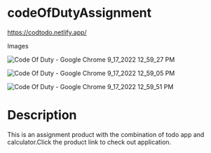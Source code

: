 # codeOfDutyAssignment

https://codtodo.netlify.app/

Images

![Code Of Duty - Google Chrome 9_17_2022 12_59_27 PM](https://user-images.githubusercontent.com/109431823/190846361-9750b109-c5cc-467c-90b7-9df07fa566da.png)

![Code Of Duty - Google Chrome 9_17_2022 12_59_05 PM](https://user-images.githubusercontent.com/109431823/190846373-5fa5e11f-0c27-4337-bd38-665d5ebc2cf6.png)

![Code Of Duty - Google Chrome 9_17_2022 12_59_51 PM](https://user-images.githubusercontent.com/109431823/190846382-c65bc9d0-dc41-4030-acc2-4ddf582ce0f0.png)

# Description

This is an assignment product with the combination of todo app and calculator.Click the product link to check out application.
